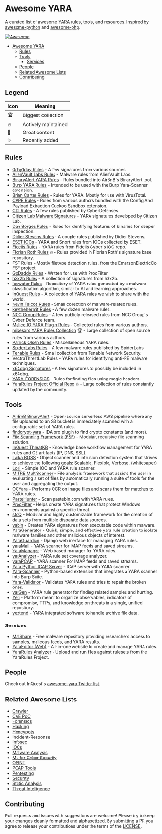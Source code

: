 # Awesome YARA

A curated list of awesome [YARA](https://virustotal.github.io/yara/) rules, tools,
and resources. Inspired by [awesome-python](https://github.com/vinta/awesome-python)
and [awesome-php](https://github.com/ziadoz/awesome-php).


[![Awesome](https://cdn.rawgit.com/sindresorhus/awesome/d7305f38d29fed78fa85652e3a63e154dd8e8829/media/badge.svg)](https://github.com/sindresorhus/awesome)

- [Awesome YARA](#awesome-yara)
    - [Rules](#rules)
    - [Tools](#tools)
        - [Services](#services)
    - [People](#people)
    - [Related Awesome Lists](#related-awesome-lists)
    - [Contributing](#contributing)

## Legend

| Icon | Meaning |
|---|---|
| :trophy: | Biggest collection |
| :fire: | Actively maintained |
| :gem: | Great content |
| :sparkles: | Recently added |

## Rules

* [0day1day Rules](https://github.com/0day1day/yarasigs) - A few signatures from various sources.
* [AlienVault Labs Rules](https://github.com/jaimeblasco/AlienvaultLabs/tree/master/malware_analysis) - Malware rules from AlienVault Labs.
* [BinaryAlert YARA Rules](https://github.com/airbnb/binaryalert/tree/master/rules) - Rules bundled into AirBnB's BinaryAlert tool.
* [Burp YARA Rules](https://github.com/codewatchorg/Burp-Yara-Rules) - Intended to be used with the Burp Yara-Scanner extension.
* [Brian Carter Rules](https://github.com/carterb/yararules) - Rules for YARA. Mostly for use with VirusTotal.
* [CAPE Rules](https://github.com/ctxis/CAPE/tree/master/data/yara/CAPE) - Rules from various authors bundled with the Config And Payload Extraction Cuckoo Sandbox extension.
* [CDI Rules](https://github.com/CyberDefenses/CDI_yara) - A few rules published by CyberDefenses.
* [Citizen Lab Malware Signatures](https://github.com/citizenlab/malware-signatures) - YARA signatures developed by Citizen Lab.
* [Dan Borges Rules](https://github.com/ahhh/YARA) - Rules for identifying features of binaries for deeper inspection.
* [Didier Stevens Rules](https://blog.didierstevens.com/2014/12/16/yara-rules/) - A couple rules published by Didier Stevens.
* [ESET IOCs](https://github.com/eset/malware-ioc/) - YARA and Snort rules from IOCs collected by ESET.
* [Fidelis Rules](https://github.com/fideliscyber/indicators/tree/master/yararules) - YARA rules from Fidelis Cyber's IOC repo.
* [Florian Roth Rules](https://github.com/Neo23x0/signature-base/tree/master/yara) :fire: - Rules provided in Florian Roth's signature base repository.
* [FSF Rules](https://github.com/EmersonElectricCo/fsf/tree/master/fsf-server/yara) - Mostly filetype detection rules, from the EmersonElectricCo FSF project.
* [GoDaddy Rules](https://github.com/godaddy/yara-rules) - Written for use with ProcFilter.
* [h3x2b Rules](https://github.com/h3x2b/yara-rules) - A collection of signatures from h3x2b.
* [Icewater Rules](https://github.com/SupportIntelligence/Icewater) - Repository of YARA rules generated by a malware classification algorithm, similar to AI and learning approaches.
* [InQuest Rules](https://github.com/InQuest/yara-rules) - A collection of YARA rules we wish to share with the world.
* [Kevin Falcoz Rules](https://github.com/0pc0deFR/YaraRules) - Small collection of malware-related rules.
* [kevthehermit Rules](https://github.com/kevthehermit/YaraRules) - A few dozen malware rules.
* [NCC Group Rules](https://github.com/nccgroup/Cyber-Defence/tree/master/Signatures/yara) - A few publicly released rules from NCC Group's Cyber Defence team.
* [Malice.IO YARA Plugin Rules](https://github.com/malice-plugins/yara/tree/master/rules) - Collected rules from various authors.
* [mikesxrs YARA Rules Collection](https://github.com/mikesxrs/Open-Source-YARA-rules) :trophy: - Large collection of open source rules from various authors.
* [Patrick Olsen Rules](https://github.com/sysforensics/YaraRules) - Miscellaneous YARA rules.
* [SpiderLabs Rules](https://github.com/SpiderLabs/malware-analysis/tree/master/Yara) - A few malware rules published by SpiderLabs.
* [Tenable Rules](https://github.com/tenable/yara-rules) - Small collection from Tenable Network Security.
* [VectraThreatLab Rules](https://github.com/VectraThreatLab/reyara) - YARA rules for identifying anti-RE malware techniques.
* [x64dbg Signatures](https://github.com/x64dbg/yarasigs) - A few signatures to possibly be included in x64dbg.
* [YARA-FORENSICS](https://github.com/Xumeiquer/yara-forensics) - Rules for finding files using magic headers.
* [YaraRules Project Official Repo](https://github.com/Yara-Rules/rules) :fire: - Large collection of rules constantly updated by the community.

## Tools

* [AirBnB BinaryAlert](https://github.com/airbnb/binaryalert) - Open-source serverless AWS pipeline where any file uploaded to an S3 bucket is immediately scanned with a configurable set of YARA rules.
* [findcrypt-yara](https://github.com/polymorf/findcrypt-yara) - IDA pro plugin to find crypto constants (and more).
* [File Scanning Framework (FSF)](https://github.com/EmersonElectricCo/fsf) - Modular, recursive file scanning solution.
* [InQuest ThreatKB](https://github.com/InQuest/ThreatKB) - Knowledge base workflow management for YARA rules and C2 artifacts (IP, DNS, SSL).
* [Laika BOSS](https://github.com/lmco/laikaboss) - Object scanner and intrusion detection system that strives to achieve the following goals: Scalable, Flexible, Verbose. ([whitepaper](http://lockheedmartin.com/content/dam/lockheed/data/isgs/documents/LaikaBOSS%20Whitepaper.pdf))
* [Loki](https://github.com/Neo23x0/Loki) - Simple IOC and YARA rule scanner.
* [MITRE MultiScanner](https://github.com/mitre/multiscanner) - File analysis framework that assists the user in evaluating a set of files by automatically running a suite of tools for the user and aggregating the output.
* [OCYara](https://github.com/bandrel/OCyara) - Performs OCR on image files and scans them for matches to YARA rules.
* [PasteHunter](https://github.com/kevthehermit/PasteHunter) - Scan pastebin.com with YARA rules.
* [ProcFilter](https://github.com/godaddy/procfilter) - Helps create YARA signatures that protect Windows environments against a specific threat.
* [stoQ](https://github.com/PUNCH-Cyber/stoq) - Modular and highly customizable framework for the creation of data sets from multiple disparate data sources.
* [yabin](https://github.com/AlienVault-OTX/yabin) - Creates YARA signatures from executable code within malware.
* [YaraGenerator](https://github.com/Xen0ph0n/YaraGenerator) - Quick, simple, and effective yara rule creation to isolate malware families and other malicious objects of interest.
* [YaraGuardian](https://github.com/PUNCH-Cyber/YaraGuardian) - Django web inerface for managing YARA rules.
* [yaraMail](https://github.com/kevthehermit/yaraMail) - YARA scanner for IMAP feeds and saved streams.
* [YaraManager](https://github.com/kevthehermit/YaraManager) - Web based manager for YARA rules.
* [yarAnalyzer](https://github.com/Neo23x0/yarAnalyzer) - YARA rule set coverage analyzer.
* [yaraPCAP](https://github.com/kevthehermit/YaraPcap) - YARA scanner For IMAP feeds and saved streams.
* [Yara Python ICAP Server](https://github.com/RamadhanAmizudin/python-icap-yara) - ICAP server with YARA scanner.
* [Yara-Scanner](https://github.com/PolitoInc/Yara-Scanner) - Python-based extension that integrates a YARA scanner into Burp Suite.
* [Yara-Validator](https://github.com/CIRCL/yara-validator) - Validates YARA rules and tries to repair the broken ones.
* [yarGen](https://github.com/Neo23x0/yarGen) - YARA rule generator for finding related samples and hunting.
* [Yeti](https://github.com/yeti-platform/yeti) - Platform meant to organize observables, indicators of compromise, TTPs, and knowledge on threats in a single, unified repository.
* [yextend](https://github.com/BayshoreNetworks/yextend) - YARA integrated software to handle archive file data.

### Services

* [MalShare](https://malshare.com/) - Free malware repository providing researchers access to samples, malicous feeds, and YARA results.
* [YaraEditor (Web)](https://www.adlice.com/download/yaraeditorweb/) - All-in-one website to create and manage YARA rules.
* [YaraRules Analyzer](https://analysis.yararules.com/) - Upload and run files against rulesets from the YaraRules Project.

## People

Check out InQuest's [awesome-yara Twitter list](https://twitter.com/InQuest/lists/awesome-yara).

## Related Awesome Lists

* [Crawler](https://github.com/BruceDone/awesome-crawler)
* [CVE PoC](https://github.com/qazbnm456/awesome-cve-poc)
* [Forensics](https://github.com/Cugu/awesome-forensics)
* [Hacking](https://github.com/carpedm20/awesome-hacking)
* [Honeypots](https://github.com/paralax/awesome-honeypots)
* [Incident-Response](https://github.com/meirwah/awesome-incident-response)
* [Infosec](https://github.com/onlurking/awesome-infosec)
* [IOCs](https://github.com/sroberts/awesome-iocs)
* [Malware Analysis](https://github.com/rshipp/awesome-malware-analysis)
* [ML for Cyber Security](https://github.com/jivoi/awesome-ml-for-cybersecurity)
* [OSINT](https://github.com/jivoi/awesome-osint)
* [PCAP Tools](https://github.com/caesar0301/awesome-pcaptools)
* [Pentesting](https://github.com/enaqx/awesome-pentest)
* [Security](https://github.com/sbilly/awesome-security)
* [Static Analysis](https://github.com/mre/awesome-static-analysis)
* [Threat Intelligence](https://github.com/hslatman/awesome-threat-intelligence)

## Contributing

Pull requests and issues with suggestions are welcome! Please try to keep your changes
cleanly formatted and alphabetized. By submitting a PR you agree to release your
contributions under the terms of the [LICENSE](LICENSE).
